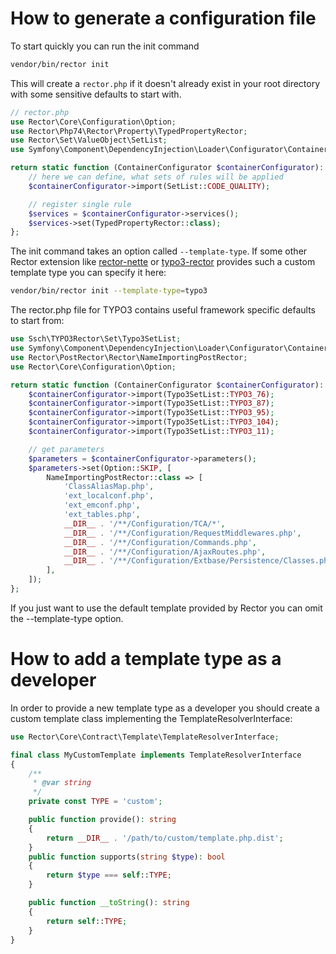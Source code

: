 # How to generate a configuration file

To start quickly you can run the init command

```bash
vendor/bin/rector init
```

This will create a `rector.php` if it doesn't already exist in your root directory with some sensitive defaults to start with.

```php
// rector.php
use Rector\Core\Configuration\Option;
use Rector\Php74\Rector\Property\TypedPropertyRector;
use Rector\Set\ValueObject\SetList;
use Symfony\Component\DependencyInjection\Loader\Configurator\ContainerConfigurator;

return static function (ContainerConfigurator $containerConfigurator): void {
    // here we can define, what sets of rules will be applied
    $containerConfigurator->import(SetList::CODE_QUALITY);

    // register single rule
    $services = $containerConfigurator->services();
    $services->set(TypedPropertyRector::class);
};
```

The init command takes an option called `--template-type`.
If some other Rector extension like [rector-nette](https://github.com/rectorphp/rector-nette) or [typo3-rector](https://github.com/sabbelasichon/typo3-rector) provides such a custom template type you can specify it here:

```bash
vendor/bin/rector init --template-type=typo3
```

The rector.php file for TYPO3 contains useful framework specific defaults to start from:

```php
use Ssch\TYPO3Rector\Set\Typo3SetList;
use Symfony\Component\DependencyInjection\Loader\Configurator\ContainerConfigurator;
use Rector\PostRector\Rector\NameImportingPostRector;
use Rector\Core\Configuration\Option;

return static function (ContainerConfigurator $containerConfigurator): void {
    $containerConfigurator->import(Typo3SetList::TYPO3_76);
    $containerConfigurator->import(Typo3SetList::TYPO3_87);
    $containerConfigurator->import(Typo3SetList::TYPO3_95);
    $containerConfigurator->import(Typo3SetList::TYPO3_104);
    $containerConfigurator->import(Typo3SetList::TYPO3_11);

    // get parameters
    $parameters = $containerConfigurator->parameters();
    $parameters->set(Option::SKIP, [
        NameImportingPostRector::class => [
            'ClassAliasMap.php',
            'ext_localconf.php',
            'ext_emconf.php',
            'ext_tables.php',
            __DIR__ . '/**/Configuration/TCA/*',
            __DIR__ . '/**/Configuration/RequestMiddlewares.php',
            __DIR__ . '/**/Configuration/Commands.php',
            __DIR__ . '/**/Configuration/AjaxRoutes.php',
            __DIR__ . '/**/Configuration/Extbase/Persistence/Classes.php',
        ],
    ]);
};
```

If you just want to use the default template provided by Rector you can omit the --template-type option.

# How to add a template type as a developer
In order to provide a new template type as a developer you should create a custom template class implementing the TemplateResolverInterface:

```php
use Rector\Core\Contract\Template\TemplateResolverInterface;

final class MyCustomTemplate implements TemplateResolverInterface
{
    /**
     * @var string
     */
    private const TYPE = 'custom';

    public function provide(): string
    {
        return __DIR__ . '/path/to/custom/template.php.dist';
    }
    public function supports(string $type): bool
    {
        return $type === self::TYPE;
    }

    public function __toString(): string
    {
        return self::TYPE;
    }
}
```

